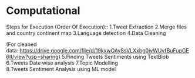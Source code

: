 # Computational

Steps for Execution (Order Of Execution)::
1.Tweet Extraction
2.Merge files and country continent map 
3.Language detection
4.Data Cleaning

(For cleaned data::https://drive.google.com/file/d/19kxwOAySsVLXxbg0ivWUvfBuFupGE6lt/view?usp=sharing)
5.Finding Tweets Sentiments using TextBlob
6.Tweets Date wise analysis
7.Topic Modelling\
8.Tweets Sentiment Analysis using ML model
